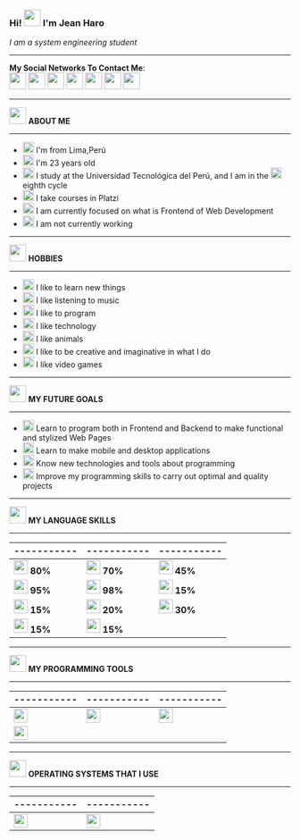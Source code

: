 ### Hi! <img src="https://image.flaticon.com/icons/png/512/2577/2577538.png" width="30"/> I'm Jean Haro
*I am a system engineering student* 

------------

**My Social Networks To Contact Me**: <br>
<a href="https://www.facebook.com/jeanc.haroluyo/"><img src="https://image.flaticon.com/icons/png/512/1384/1384053.png" width="30"></a> 
<a href="https://www.instagram.com/jeaanc98/"><img src="https://image.flaticon.com/icons/png/512/1409/1409946.png" width="30"></a> 
<a href="https://twitter.com/JeanPE98"><img src="https://image.flaticon.com/icons/png/512/1409/1409937.png" width="30"></a> 
<a href="https://www.youtube.com/channel/UCLoRVhzyBxDHS5AU3fr5oMQ"><img src="https://image.flaticon.com/icons/png/512/174/174883.png" width="30"></a> 
<a href="mailto:JeanCHL98@hotmail.com"><img src="https://image.flaticon.com/icons/png/512/732/732223.png" width="30"></a> 
<a href="mailto:jeanch447@gmail.com"><img src="https://image.flaticon.com/icons/png/512/4926/4926637.png" width="30"></a>
<a href="https://join.skype.com/invite/kkrfllf4mX4U"><img src="https://image.flaticon.com/icons/png/512/3128/3128338.png" width="30"></a>

------------

<img src="https://image.flaticon.com/icons/png/512/1338/1338024.png" width="30"> **ABOUT ME**

------------

- <img src="https://image.flaticon.com/icons/png/512/3811/3811818.png" width="20">  I'm from Lima,Perú
- <img src="https://image.flaticon.com/icons/png/512/3787/3787951.png" width="20"> I'm 23  years old
- <img src="https://image.flaticon.com/icons/png/512/1344/1344761.png" width="20"> I study at the Universidad Tecnológica del Perú, and I am in the <img src="https://image.flaticon.com/icons/png/512/3479/3479610.png" width="20"> eighth cycle
- <img src="https://static.platzi.com/media/blog/unnamed-8089fc33-6322-4bd3-85de-1da032257d4b.png" width="20"> I take courses in Platzi 
- <img src="https://image.flaticon.com/icons/png/512/2721/2721304.png" width="20"> I am currently focused on what is Frontend of Web Development
- <img src="https://image.flaticon.com/icons/png/512/1063/1063196.png" width="20">  I am not currently working

------------

<img src="https://image.flaticon.com/icons/png/512/3588/3588723.png" width="30"> **HOBBIES**

------------

- <img src="https://image.flaticon.com/icons/png/512/2490/2490421.png" width="20"> I like to learn new things
- <img src="https://image.flaticon.com/icons/png/512/26/26514.png" width="20"> I like listening to music
- <img src="https://image.flaticon.com/icons/png/512/1995/1995515.png" width="20"> I like to program
- <img src="https://image.flaticon.com/icons/png/512/3715/3715301.png" width="20"> I like technology
- <img src="https://image.flaticon.com/icons/png/512/2977/2977402.png" width="20"> I like animals
- <img src="https://image.flaticon.com/icons/png/512/2857/2857527.png" width="20"> I like to be creative and imaginative in what I do
- <img src="https://image.flaticon.com/icons/png/512/1985/1985867.png" width="20"> I like video games

------------

<img src="https://image.flaticon.com/icons/png/512/3207/3207593.png" width="30"> **MY FUTURE GOALS**

------------

- <img src="https://image.flaticon.com/icons/png/512/3518/3518229.png" width="20"> Learn to program both in Frontend and Backend to make functional and stylized Web Pages
- <img src="https://image.flaticon.com/icons/png/512/1176/1176447.png" width="20"> Learn to make mobile and desktop applications
- <img src="https://image.flaticon.com/icons/png/512/1457/1457549.png" width="20"> Know new technologies and tools about programming
- <img src="https://image.flaticon.com/icons/png/512/3632/3632000.png" width="20"> Improve my programming skills to carry out optimal and quality projects

------------

<img src="https://image.flaticon.com/icons/png/512/748/748527.png" width="30"> **MY LANGUAGE SKILLS**

------------

----------- | ----------- | -----------
----------- | ----------- | -----------
<img src="https://image.flaticon.com/icons/png/128/226/226269.png" width="25"> **80%** | <img src="https://cdn.iconscout.com/icon/free/png-256/css-131-722685.png" width="25"> **70%** | <img src="https://img2.freepng.es/20181209/yvf/kisspng-javascript-angularjs-node-js-computer-icons-clip-a-clipart-js-5c0d82819a4963.228658921544389249632.jpg" width="25"> **45%** 
<img src="https://image.flaticon.com/icons/png/512/3291/3291667.png" width="25"> **95%** | <img src="https://image.flaticon.com/icons/png/512/4494/4494748.png" width="25"> **98%** | <img src="https://gblobscdn.gitbook.com/spaces%2F-Mazylr9D3SncEFFGVzK%2Favatar-1622472058140.png?alt=media" width="25"> **15%** 
<img src="https://image.flaticon.com/icons/png/512/919/919836.png" width="25"> **15%** | <img src="https://cdn.iconscout.com/icon/free/png-256/vue-282497.png" width="25"> **20%** | <img src="http://ipro.edu.uy/pix/Java-logo.png" width="25"> **30%** 
<img src="https://encrypted-tbn0.gstatic.com/images?q=tbn:ANd9GcRwBERUVTQAEAyDEpUPxl1yPU6tfIWAAPvYhwK4N2sSAAznlSdAW_rhS7pKkeazHsdWgVE&usqp=CAU" width="25"> **15%** | <img src="https://image.flaticon.com/icons/png/512/4669/4669765.png" width="25"> **15%**

------------

<img src="https://image.flaticon.com/icons/png/512/380/380256.png" width="30"> **MY PROGRAMMING TOOLS**

------------

----------- | ----------- | -----------
----------- | ----------- | -----------
<img src="https://insmac.org/uploads/posts/2019-06/1560502744_code.png" width="25"> | <img src="https://materiageek.com/wp-content/uploads/2021/03/Apache-NetBeans-122-Descargar-gratis.png" width="25"> | <img src="https://iconape.com/wp-content/files/qb/371174/svg/371174.svg" width="25"> 
<img src="https://git-for-windows.github.io/favicon.ico" width="25"> |

------------

<img src="https://image.flaticon.com/icons/png/512/689/689317.png" width="30"> **OPERATING SYSTEMS THAT I USE**

------------

----------- | ----------- 
----------- | ----------- 
<img src="https://image.flaticon.com/icons/png/512/220/220215.png" width="25"> | <img src="https://image.flaticon.com/icons/png/512/226/226772.png" width="25">
